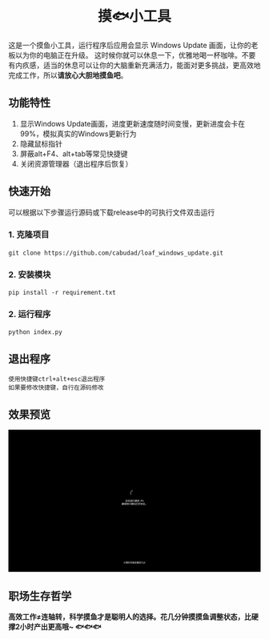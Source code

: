 <h1 align="center">摸🐟小工具</h1>

这是一个摸鱼小工具，运行程序后应用会显示 Windows Update 画面，让你的老板以为你的电脑正在升级。
这时候你就可以休息一下，优雅地喝一杯咖啡。不要有内疚感，适当的休息可以让你的大脑重新充满活力，能面对更多挑战，更高效地完成工作，所以**请放心大胆地摸鱼吧**。

## 功能特性
1. 显示Windows Update画面，进度更新速度随时间变慢，更新进度会卡在99%，模拟真实的Windows更新行为
2. 隐藏鼠标指针
3. 屏蔽alt+F4、alt+tab等常见快捷键
4. 关闭资源管理器（退出程序后恢复）

## 快速开始
可以根据以下步骤运行源码或下载release中的可执行文件双击运行

### 1. 克隆项目
```shell
git clone https://github.com/cabudad/loaf_windows_update.git
```
### 2. 安装模块
```shell
pip install -r requirement.txt
```
### 2. 运行程序
```shell
python index.py
```

## 退出程序
```shell
使用快捷键ctrl+alt+esc退出程序
如果要修改快捷键，自行在源码修改
```

## 效果预览
![alt text](./static/images/preview.png)

## 职场生存哲学
**高效工作≠连轴转，科学摸鱼才是聪明人的选择。花几分钟摸摸鱼调整状态，比硬撑2小时产出更高哦~ 🐟🐟🐟**